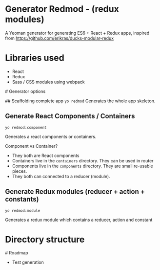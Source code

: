 # Generator Redmod - (redux modules)
A Yeoman generator for generating ES6 + React + Redux apps, inspired from https://github.com/erikras/ducks-modular-redux

# Libraries used
- React
- Redux
- Sass / CSS modules using webpack


# Generator options

## Scaffolding complete app
`yo redmod`
Generates the whole app skeleton.

## Generate React Components / Containers
`yo redmod:component`

Generates a react components or containers. 

Component vs Container? 
- They both are React components
- Containers live in the `containers` directory. They can be used in router
- Components live in the `components` directory. They are small re-usable pieces.
- They both can connected to a reducer (module).


## Generate Redux modules (reducer + action + constants)
`yo redmod:module`

Generates a redux module which contains a reducer, action and constant

# Directory structure


# Roadmap
- Test generation


